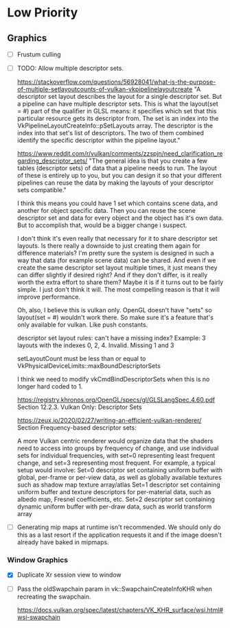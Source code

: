 # Low Priority

## Graphics

- [ ] Frustum culling
- [ ] TODO: Allow multiple descriptor sets.

  https://stackoverflow.com/questions/56928041/what-is-the-purpose-of-multiple-setlayoutcounts-of-vulkan-vkpipelinelayoutcreate
  "A descriptor set layout describes the layout for a single descriptor set.
  But a pipeline can have multiple descriptor sets.
  This is what the layout(set = #) part of the qualifier in GLSL means:
  it specifies which set that this particular resource gets its descriptor from.
  The set is an index into the VkPipelineLayoutCreateInfo::pSetLayouts array.
  The descriptor is the index into that set's list of descriptors.
  The two of them combined identify the specific descriptor within the pipeline layout."

  https://www.reddit.com/r/vulkan/comments/zzspjn/need_clarification_regarding_descriptor_sets/
  "The general idea is that you create a few tables (descriptor sets) of data that a pipeline needs to run.
  The layout of these is entirely up to you, but you can design it so that your different pipelines can reuse
  the data by making the layouts of your descriptor sets compatible."

  I think this means you could have 1 set which contains scene data, and another for object specific data.
  Then you can reuse the scene descriptor set and data for every object and the object has it's own data.
  But to accomplish that, would be a bigger change i suspect.

  I don't think it's even really that necessary for it to share descriptor set layouts.
  Is there really a downside to just creating them again for difference materials?
  I'm pretty sure the system is designed in such a way that data (for example scene data) can be shared.
  And even if we create the same descriptor set layout multiple times, it just means they can differ slightly
  if desired right?
  And if they don't differ, is it really worth the extra effort to share them?
  Maybe it is if it turns out to be fairly simple. I just don't think it will.
  The most compelling reason is that it will improve performance.

  Oh, also, I believe this is vulkan only. OpenGL doesn't have "sets" so layout(set = #) wouldn't work there.
  So make sure it's a feature that's only available for vulkan. Like push constants.

  descriptor set layout rules: can't have a missing index?
  Example: 3 layouts with the indexes 0, 2, 4. Invalid. Missing 1 and 3

  setLayoutCount must be less than or equal to VkPhysicalDeviceLimits::maxBoundDescriptorSets

  I think we need to modify vkCmdBindDescriptorSets when this is no longer hard coded to 1.

  https://registry.khronos.org/OpenGL/specs/gl/GLSLangSpec.4.60.pdf
  Section 12.2.3. Vulkan Only: Descriptor Sets

  https://zeux.io/2020/02/27/writing-an-efficient-vulkan-renderer/
  Section Frequency-based descriptor sets:

  A more Vulkan centric renderer would organize data that the shaders need to access into groups by frequency
  of change, and use individual sets for individual frequencies, with set=0 representing least frequent change,
  and set=3 representing most frequent. For example, a typical setup would involve:
  Set=0 descriptor set containing uniform buffer with global, per-frame or per-view data,
  as well as globally available textures such as shadow map texture array/atlas
  Set=1 descriptor set containing uniform buffer and texture descriptors for per-material data,
  such as albedo map, Fresnel coefficients, etc.
  Set=2 descriptor set containing dynamic uniform buffer with per-draw data, such as world transform array

- [ ] Generating mip maps at runtime isn't recommended. We should only do this as a last resort if the application
  requests it and if the image doesn't already have baked in mipmaps.

### Window Graphics

- [x] Duplicate Xr session view to window
- [ ] Pass the oldSwapchain param in vk::SwapchainCreateInfoKHR when recreating the swapchain.

  https://docs.vulkan.org/spec/latest/chapters/VK_KHR_surface/wsi.html#wsi-swapchain
